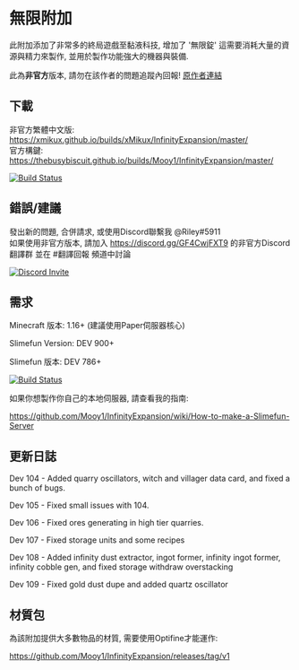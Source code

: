 # 無限附加
此附加添加了非常多的終局遊戲至黏液科技, 增加了 '無限錠' 這需要消耗大量的資源與精力來製作, 並用於製作功能強大的機器與裝備.

此為**非官方**版本, 請勿在該作者的問題追蹤內回報!
[原作者連結](https://github.com/Mooy1/InfinityExpansion)

## 下載
非官方繁體中文版: https://xmikux.github.io/builds/xMikux/InfinityExpansion/master/ <br>
官方構鍵: https://thebusybiscuit.github.io/builds/Mooy1/InfinityExpansion/master/

[![Build Status](https://xmikux.github.io/builds/xMikux/InfinityExpansion/master/badge.svg)](https://xmikux.github.io/builds/xMikux/InfinityExpansion/master)


## 錯誤/建議
發出新的問題, 合併請求, 或使用Discord聯繫我 @Riley#5911 <br>
如果使用非官方版本, 請加入 https://discord.gg/GF4CwjFXT9 的非官方Discord翻譯群 並在 #翻譯回報 頻道中討論

<p>
  <a href="https://discord.gg/slimefun">
    <img src="https://discordapp.com/api/guilds/565557184348422174/widget.png?style=banner3" alt="Discord Invite"/>
  </a>
</p>

## 需求
Minecraft 版本: 1.16+ (建議使用Paper伺服器核心)

Slimefun Version: DEV 900+

Slimefun 版本: DEV 786+

[![Build Status](https://thebusybiscuit.github.io/builds/TheBusyBiscuit/Slimefun4/master/badge.svg)](https://thebusybiscuit.github.io/builds/TheBusyBiscuit/Slimefun4/master/)

如果你想製作你自己的本地伺服器, 請查看我的指南:

https://github.com/Mooy1/InfinityExpansion/wiki/How-to-make-a-Slimefun-Server

## 更新日誌

Dev 104 - Added quarry oscillators, witch and villager data card, and fixed a bunch of bugs.

Dev 105 - Fixed small issues with 104.

Dev 106 - Fixed ores generating in high tier quarries.

Dev 107 - Fixed storage units and some recipes

Dev 108 - Added infinity dust extractor, ingot former, infinity ingot former, infinity cobble gen, and fixed storage withdraw overstacking

Dev 109 - Fixed gold dust dupe and added quartz oscillator

## 材質包
為該附加提供大多數物品的材質, 需要使用Optifine才能運作:

https://github.com/Mooy1/InfinityExpansion/releases/tag/v1
